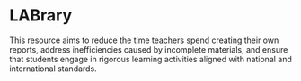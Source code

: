 # LABrary
This resource aims to reduce the time teachers spend creating their own reports, address inefficiencies caused by incomplete materials, and ensure that students engage in rigorous learning activities aligned with national and international standards.
